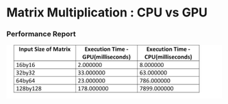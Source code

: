 # Matrix Multiplication : CPU vs GPU 

### Performance Report 
![alt text](https://github.com/MrChetan/matrix_multiplication_cpu_gpu/blob/master/CPUvsGPU-Perf-comparison.png)
